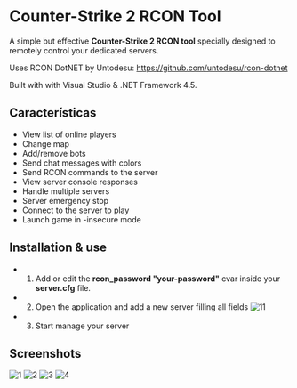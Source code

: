 # Counter-Strike 2 RCON Tool
A simple but effective **Counter-Strike 2 RCON tool** specially designed to remotely control your dedicated servers.

Uses RCON DotNET by Untodesu: https://github.com/untodesu/rcon-dotnet

Built with with Visual Studio &amp; .NET Framework 4.5.

## Características
- View list of online players
- Change map
- Add/remove bots
- Send chat messages with colors
- Send RCON commands to the server
- View server console responses
- Handle multiple servers
- Server emergency stop
- Connect to the server to play
- Launch game in -insecure mode

## Installation & use
- 1. Add or edit the **rcon_password "your-password"** cvar inside your **server.cfg** file.
- 2. Open the application and add a new server filling all fields
![11](https://github.com/fpaezf/CS2-rcon-tool/assets/28062918/c2487c6b-277b-4ce1-96c8-3a7c2752e378)
- 3. Start manage your server

## Screenshots
![1](https://github.com/fpaezf/CS2-rcon-tool/assets/28062918/b5c2f1a6-e9d1-47a5-b1bc-bf152cabab55)
![2](https://github.com/fpaezf/CS2-rcon-tool/assets/28062918/daad91f9-6a4e-44f9-acc9-abfc73890583)
![3](https://github.com/fpaezf/CS2-rcon-tool/assets/28062918/bffef3eb-7d72-417f-aec7-37437d350898)
![4](https://github.com/fpaezf/CS2-rcon-tool/assets/28062918/94f53676-f050-4c3a-b942-6c57218a13f3)
